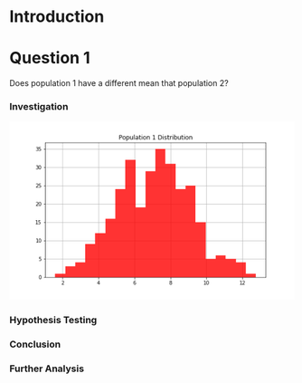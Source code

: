 # Introduction


# Question 1
Does population 1 have a different mean that population 2?
### Investigation
![](images/pop1dist.png)

### Hypothesis Testing
### Conclusion
### Further Analysis
